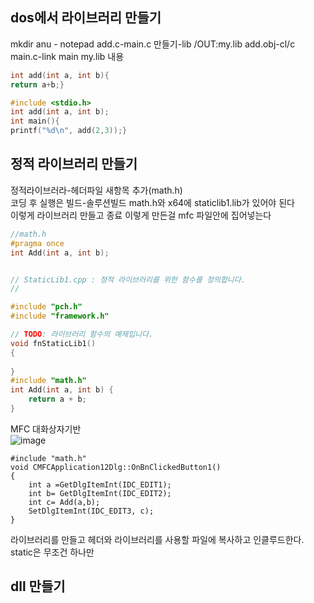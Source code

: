 ## dos에서 라이브러리 만들기
 mkdir anu - notepad add.c-main.c 만들기-lib /OUT:my.lib add.obj-cl/c main.c-link main my.lib
 내용 
``` c++ 
int add(int a, int b){
return a+b;}
```
  
```c++ 
#include <stdio.h>
int add(int a, int b);
int main(){
printf("%d\n", add(2,3));}
```
  
## 정적 라이브러리 만들기  
  
정적라이브러라-헤더파일 새항목 추가(math.h)    
코딩 후 실행은 빌드-솔루션빌드 math.h와 x64에 staticlib1.lib가 있어야 된다  
이렇게 라이브러리 만들고 종료 이렇게 만든걸 mfc 파일안에 집어넣는다    
  
``` c++
//math.h
#pragma once
int Add(int a, int b);
```
  
```c++

// StaticLib1.cpp : 정적 라이브러리를 위한 함수를 정의합니다.
//

#include "pch.h"
#include "framework.h"

// TODO: 라이브러리 함수의 예제입니다.
void fnStaticLib1()
{
	
}
#include "math.h"
int Add(int a, int b) {
	return a + b;
}
```

  
MFC 대화상자기반  
![image](https://github.com/gryrryfh/visual-programming/assets/50912987/9e247de2-5ecf-4843-b299-211ca9b59f15)  
  
```mfc
#include "math.h"
void CMFCApplication12Dlg::OnBnClickedButton1()
{
	int a =GetDlgItemInt(IDC_EDIT1);
	int b= GetDlgItemInt(IDC_EDIT2);
	int c= Add(a,b);
	SetDlgItemInt(IDC_EDIT3, c);
}

```  
라이브러리를 만들고 헤더와 라이브러리를 사용할 파일에 복사하고 인클루드한다.  
static은 무조건 하나만  
  
## dll 만들기


